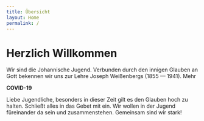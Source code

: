 ```yaml
---
title: Übersicht
layout: Home
permalink: /
---
```


<h1>Herzlich Willkommen</h1>

Wir sind die Johannische Jugend. Verbunden durch den innigen
Glauben an Gott bekennen wir uns zur Lehre Joseph Weißenbergs
(1855 — 1941). <router-link to="/about/">Mehr</router-link>

<div class="info text">

**COVID-19**

Liebe Jugendliche, besonders in dieser Zeit gilt es den Glauben hoch zu halten. Schließt alles in das Gebet mit ein. Wir wollen in der Jugend füreinander da sein und zusammenstehen. Gemeinsam sind wir stark!

</div>

<!-- ## 2019 -->

<!-- > Wir kämpfen für Freiheit und Reinheit, doch nicht wie die Welt dafür kämpft; wir beten zu Gottes Dreieinheit, dass Liebe das Hasssende dämpft. Wir künden vom Segen des Vergebens an alle, die weh uns tun; wir wollen, dass Ströme des Lebens auf allen Menschen ruhn.
> -- Johannisches Gesangbuch Nr. 284, 2. Strophe -->
<!--
Wir sind die Johannische Jugend Lorem ipsum dolor sit amet consectetur adipiscing elit, nibh placerat accumsan non urna felis, fermentum sollicitudin porttitor sociis pulvinar augue. Ridiculus pellentesque malesuada aptent aliquam himenaeos massa in, ultricies molestie consectetur semper enim dui imperdiet suscipit, tellus magna parturient nec gravida sapien.
-->
